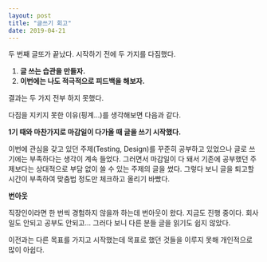 ```yaml
---
layout: post
title: "글쓰기 회고"
date: 2019-04-21
---
```


두 번째 글또가 끝났다. 시작하기 전에 두 가지를 다짐했다.

1. **글 쓰는 습관을 만들자.**
2. **이번에는 나도 적극적으로 피드백을 해보자.**
    
결과는 두 가지 전부 하지 못했다.

다짐을 지키지 못한 이유(핑계...)를 생각해보면 다음과 같다.

**1기 때와 마찬가지로 마감일이 다가올 때 글을 쓰기 시작했다.**

이번에 관심을 갖고 있던 주제(Testing, Design)를 꾸준히 공부하고 있었으나 글로 쓰기에는 부족하다는 생각이 계속 들었다. 그러면서 마감일이 다 돼서 기존에 공부했던 주제보다는 상대적으로 부담 없이 쓸 수 있는 주제의 글을 썼다. 그렇다 보니 글을 퇴고할 시간이 부족하여 맞춤법 정도만 체크하고 올리기 바빴다.

**번아웃**

직장인이라면 한 번씩 경험하지 않을까 하는데 번아웃이 왔다. 지금도 진행 중이다. 회사 일도 안되고 공부도 안되고... 그러다 보니 다른 분들 글을 읽기도 쉽지 않았다.

이전과는 다른 목표를 가지고 시작했는데 목표로 했던 것들을 이루지 못해 개인적으로 많이 아쉽다.

